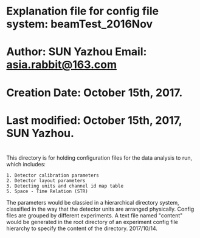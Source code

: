 # #########################################################
# Explanation file for config file system: beamTest_2016Nov
# Author: SUN Yazhou   Email: asia.rabbit@163.com
# Creation Date: October 15th, 2017.
# Last modified: October 15th, 2017, SUN Yazhou.
# #########################################################

This directory is for holding configuration files for the data analysis to run, which includes:

	1. Detector calibration parameters
	2. Detector layout parameters
	3. Detecting units and channel id map table
	5. Space - Time Relation (STR)

The parameters would be classied in a hierarchical directory system, classified in the way that the detector units are arranged physically. Config files are grouped by different experiments. A text file named "content" would be generated in the root directory of an experiment config file hierarchy to specify the content of the directory. 2017/10/14.
